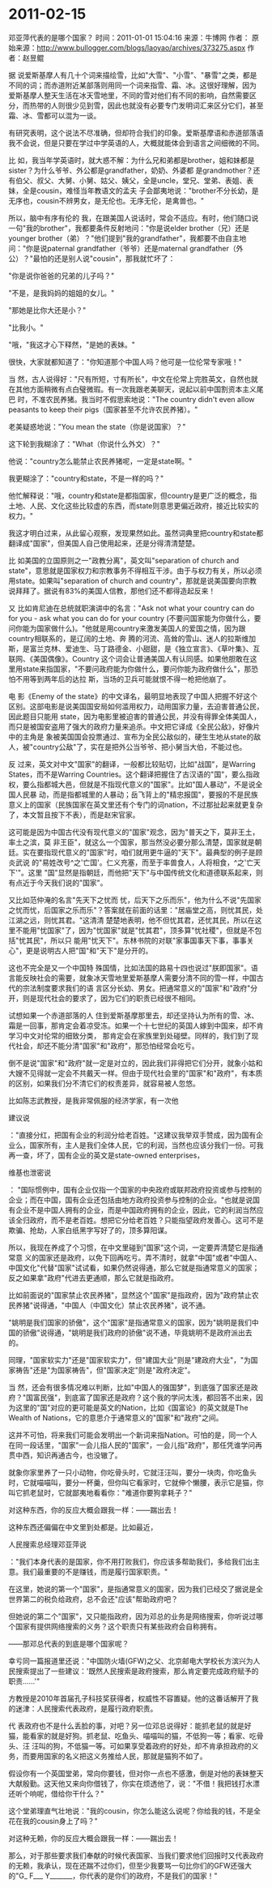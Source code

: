 # 2011-02-15

邓亚萍代表的是哪个国家？  时间：2011-01-01 15:04:16  来源：牛博网  作者：  原始来源：http://www.bullogger.com/blogs/laoyao/archives/373275.aspx 作者：赵昱鲲

据 说爱斯基摩人有几十个词来描绘雪，比如"大雪"、"小雪"、"暴雪"之类，都是不同的词；而赤道附近某部落则用同一个词来指雪、霜、冰。这很好理解，因为 爱斯基摩人整天生活在冰天雪地里，不同的雪对他们有不同的影响，自然需要区分，而热带的人则很少见到雪，因此也就没有必要专门发明词汇来区分它们，甚至 霜、冰、雪都可以混为一谈。

有研究表明，这个说法不尽准确，但却符合我们的印象。爱斯基摩语和赤道部落语我不会说，但是只要在学过中学英语的人，大概就能体会到语言之间细微的不同。

比 如，我当年学英语时，就大惑不解：为什么兄和弟都是brother，姐和妹都是sister？为什么爷爷、外公都是grandfather，奶奶、外婆都 是grandmother？还有伯父、叔父、大舅、小舅、姑父、姨父，全是uncle，堂兄、堂弟、表姐、表妹，全是cousin，难怪当年教语文的孟夫 子会鄙夷地说："brother不分长幼，是无序也，cousin不辨男女，是无伦也。无序无伦，是禽兽也。"

所以，脑中有序有伦的 我，在跟美国人说话时，常会不适应。有时，他们随口说一句"我的brother"，我都要条件反射地问："你是说elder brother（兄）还是younger brother（弟）？"他们提到"我的grandfather"，我都要不由自主地问："你是说paternal grandfather（爷爷）还是maternal grandfather（外公）？"最怕的还是别人说"cousin"，那我就忙坏了：

"你是说你爸爸的兄弟的儿子吗？"

"不是，是我妈妈的姐姐的女儿。"

"那她是比你大还是小？"

"比我小。"

"哦，"我这才心下释然，"是她的表妹。"

很快，大家就都知道了："你知道那个中国人吗？他可是一位伦常专家哦！"

当 然，古人说得好："尺有所短，寸有所长"，中文在伦常上完胜英文，自然也就在其他方面稍微有点白璧微瑕。有一次我跟老美聊天，说起以前中国割资本主义尾巴 时，不准农民养猪。我当时不假思索地说："The country didn't even allow peasants to keep their pigs（国家甚至不允许农民养猪）。"

老美疑惑地说："You mean the state（你是说国家）？"

这下轮到我糊涂了："What（你说什么外文）？"

他说："country怎么能禁止农民养猪呢，一定是state啊。"

我更糊涂了："country和state，不是一样的吗？"

他忙解释说："哦，country和state是都指国家，但country是更广泛的概念，指土地、人民、文化这些比较虚的东西，而state则意思更偏近政府，接近比较实的权力。"

我这才明白过来，从此留心观察，发现果然如此。虽然词典里把country和state都翻译成"国家"，但美国人自己使用起来，还是分得清清楚楚。

比 如美国的立国原则之一"政教分离"，英文叫"separation of church and state"，意思就是国家权力和宗教事务不得相互干涉。由于与权力有关，所以必须用state。如果叫"separation of church and country"，那就是说美国要向宗教说拜拜了。据说有83%的美国人信教，那他们还不都得造起反来！

又 比如肯尼迪在总统就职演讲中的名言："Ask not what your country can do for you - ask what you can do for your country (不要问国家能为你做什么，要问你能为国家做什么)。"他就是用country来激发美国人的爱国之情，因为跟country相联系的，是辽阔的土地、奔 腾的河流、高耸的雪山、迷人的拉斯维加斯，是富兰克林、爱迪生、马丁路德金、小甜甜，是《独立宣言》、《草叶集》、互联网、《美国偶像》。Country 这个词会让普通美国人有认同感。如果他胆敢在这里用state来指国家，"不要问政府能为你做什么，要问你能为政府做什么"，那恐怕不用等到两年后的达拉 斯，当场的卫兵可能就恨不得一枪把他崩了。

电 影《Enemy of the state》的中文译名，最明显地表现了中国人把握不好这个区别。这部电影是说美国国安局如何滥用权力，动用国家力量，去迫害普通公民，因此题目只能用 state，因为电影里被迫害的普通公民，并没有得罪全体美国人，而只是被国安盗用了强大的政府力量来追杀。中文把它译成《全民公敌》，好像片中的主角是 象被美国国会投票通过、宣布为全民公敌似的，硬生生地从state的敌人，被"country公敌"了，实在是把外公当爷爷、把小舅当大伯，不能过也。

反 过来，英文对中文"国家"的翻译，一般都比较贴切，比如"战国"，是Warring States，而不是Warring Countries。这个翻译把握住了古汉语的"国"，要么指政权，要么指都城大邑，但就是不指现代意义的"国家"。比如"国人暴动"，不是说全国人民暴 动，而是指都城里的人暴动；岳飞背上的"精忠报国"，要报的不是民族意义上的国家（民族国家在英文里还有个专门的词nation，不过那扯起来就更复杂 了，本文暂且按下不表），而是赵宋官家。

这可能是因为中国古代没有现代意义的"国家"观念，因为"普天之下，莫非王土，率土之滨，莫 非王臣"，就这么一个国家，那当然没必要分那么清楚，国家就是朝廷。实在要指现代意义的"国家"时，咱们就用更牛逼的"天下"。最典型的例子是顾炎武说 的"易姓改号^之'亡国'。仁义充塞，而至于率兽食人，人将相食，^之'亡天下'"。这里 "国"显然是指朝廷，而他把"天下"与中国传统文化和道德联系起来，则有点近于今天我们说的"国家"。

又比如范仲淹的名言"先天下之忧而 忧，后天下之乐而乐"，他为什么不说"先国家之忧而忧，后国家之乐而乐"？答案就在前面的话里："居庙堂之高，则忧其民，处江湖之远，则忧其君。"这清清 楚楚地表明，他不但忧其君，还忧其民，所以在这里不能用"忧国家"了，因为"忧国家"就是"忧其君"，顶多算"忧社稷"，但就是不包括"忧其民"，所以只 能用"忧天下"。东林书院的对联"家事国事天下事，事事关心"，更是说明古人把"国"和"天下"是分开的。

这也不完全是又一个中国特 殊国情，比如法国的路易十四也说过"朕即国家"。语言能反映社会的需要，就象冰天雪地里爱斯基摩人需要分清不同的雪一样，中国古代的宗法制度要求我们的语 言区分长幼、男女。把通常意义的"国家"和"政府"分开，则是现代社会的要求了，因为它们的职责已经很不相同。

试想如果一个赤道部落的人 住到爱斯基摩那里去，却还坚持认为所有的雪、冰、霜是一回事，那肯定会着凉受冻。如果一个十七世纪的英国人嫁到中国来，却不肯学习中文对伦常的细致分类， 那肯定会在家族里到处碰壁。同样的，我们到了现代社会，却还不能分清"国家"和"政府"，那恐怕经常会吃亏。

倒不是说"国家"和"政府"就一定是对立的，因此我们非得把它们分开，就象小姑和大嫂不见得就一定会不共戴天一样。但由于现代社会里的"国家"和"政府"，有本质的区别，如果我们分不清它们的权责差异，就容易被人忽悠。

比如陈志武教授，是我非常佩服的经济学家，有一次他

建议说

："直接分红，把国有企业的利润分给老百姓。"这建议我举双手赞成，因为国有企业么，国家所有，主人是我们全体人民，它的利润，当然也应该分我们一份。可我再一查，坏了，国有企业的英文是state-owned enterprises，

维基也泄密说

： "国际惯例中，国有企业仅指一个国家的中央政府或联邦政府投资或参与控制的企业；而在中国，国有企业还包括由地方政府投资参与控制的企业。"也就是说国 有企业不是中国人拥有的企业，而是中国政府拥有的企业，因此，它的利润当然应该全归政府，而不是老百姓。想把它分给老百姓？只能指望政府发善心。这可不是 欺骗、抢劫，人家白纸黑字写好了的，顶多算阳谋。

所以，我现在养成了个习惯，在中文里碰到"国家"这个词，一定要弄清楚它是指通常意 义的国家还是政府，以免下回再吃亏。弄不清时，就拿"中国"或者"中国人、中国文化"代替"国家"试试看，如果仍然说得通，那么它就是指通常意义的国家； 反之如果拿"政府"代进去更通顺，那么它就是指政府。

比如前面说的"国家禁止农民养猪"，显然这个"国家"是指政府，因为"政府禁止农民养猪"说得通，"中国人（中国文化）禁止农民养猪"，说不通。

"姚明是我们国家的骄傲"，这个"国家"是指通常意义的国家，因为"姚明是我们中国的骄傲"说得通，"姚明是我们政府的骄傲"说不通，毕竟姚明不是政府派出去的。

同理，"国家软实力"还是"国家软实力"，但"建国大业"则是"建政府大业"，"为国家祷告"还是"为国家祷告"，但"国家决定"则是"政府决定"。

当 然，还会有很多情况难以判断，比如"中国人的强国梦"，到底强了国家还是政府？"国富民强"，到底富了国家还是政府？这个我的学问太浅，都回答不出来，因 为这里的"国"对应的更可能是英文的Nation，比如《国富论》的英文就是The Wealth of Nations，它的意思介于通常意义的"国家"和"政府"之间。

这并不可怕，将来我们可能会发明出一个新词来指Nation。可怕的是，同一个人在同一段话里，"国家"一会儿指人民的"国家"，一会儿指"政府"，那任凭谁学问再贯中西，知识再通古今，也没辙了。

就象你家里养了一只小动物，你吃骨头时，它就汪汪叫，要分一块肉，你吃鱼头时，它就喵喵叫，要分一杯羹，但你叫它看家时，它就伸个懒腰，表示它是猫，你叫它抓老鼠时，它就鄙夷地看看你："难道你要狗拿耗子？"

对这种东西，你的反应大概会跟我一样：――踹出去！

这种东西还偏偏在中文里到处都是。比如最近，

人民搜索总经理邓亚萍说

："我们本身代表的是国家，你不用打败我们，你应该多帮助我们，多给我们出主意。我们最重要的不是赚钱，而是履行国家职责。"

在这里，她说的第一个"国家"，是指通常意义的国家，因为我们已经交了据说是全世界第二的税负给政府，总不会还"应该"帮助政府吧？

但她说的第二个"国家"，又只能指政府，因为邓总的业务是网络搜索，你听说过哪个国家有提供网络搜索的义务？这个职责只有某些政府会自称拥有。

――那邓总代表的到底是哪个国家呢？

幸亏同一篇报道里还说："中国防火墙(GFW)之父、北京邮电大学校长方滨兴为人民搜索提出了一些建议：'既然人民搜索是政府搜索，那么肯定要完成政府赋予的职责……'"

方教授是2010年首届孔子科技奖获得者，权威性不容置疑。他的这番话解开了我的迷津：人民搜索代表政府，是履行政府职责。

代 表政府也不是什么丢脸的事，对吧？另一位邓总说得好：能抓老鼠的就是好猫，能看家的就是好狗。抓老鼠、吃鱼头、喵喵叫的猫，不低狗一等；看家、吃骨头、汪 汪叫的狗，不低猫一等。可如果享受着政府的好处，却不肯承担政府的义务，而要用国家的名义把这义务推给人民，那就是猫狗不如了。

假设你有一个英国堂弟，常向你要钱，但对你一点也不感激，倒是对他的表妹整天大献殷勤。这天他又来向你借钱了，你实在烦透他了，说："不借！我把钱打水漂还听个响呢，借给你干什么？"

这个堂弟理直气壮地说："我的cousin，你怎么能这么说呢？你给我的钱，不是全花在我的cousin身上了吗？"

对这种无赖，你的反应大概会跟我一样：――踹出去！

那么，对于那些要求我们奉献的时候代表国家、当我们要求他们回报时又代表政府的无赖，我承认，现在还踹不过你们，但至少我要骂一句比你们的GFW还强大的"G_ F___ Y_______，你代表的是你们的政府，不是我们的国家！"
